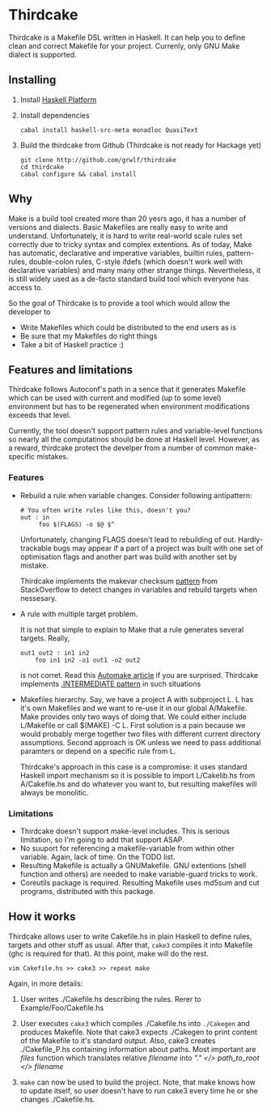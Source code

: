Thirdcake
=========

Thirdcake is a Makefile DSL written in Haskell. It can help you to define clean
and correct Makefile for your project. Currenly, only GNU Make dialect is
supported.

Installing
----------

  1. Install [Haskell Platform](http://www.haskell.org/platform/)

  2. Install dependencies
    
         cabal install haskell-src-meta monadloc QuasiText

  3. Build the thirdcake from Github (Thirdcake is not ready for Hackage yet)

         git clone http://github.com/grwlf/thirdcake
         cd thirdcake
         cabal configure && cabal install

Why
---

Make is a build tool created more than 20 yesrs ago, it has a number of versions
and dialects. Basic Makefiles are really easy to write and understand.
Unfortunately, it is hard to write real-world scale rules set correctly due to
tricky syntax and complex extentions. As of today, Make has automatic,
declarative and imperative variables, builtin rules, pattern-rules, double-colon
rules, C-style ifdefs (which doesn't work well with declarative variables) and
many many other strange things. Nevertheless, it is still widely used as a
de-facto standard build tool which everyone has access to.

So the goal of Thirdcake is to provide a tool which would allow the developer to

  * Write Makefiles which could be distributed to the end users as is
  * Be sure that my Makefiles do right things
  * Take a bit of Haskell practice :)

Features and limitations
------------------------

Thirdcake follows Autoconf's path in a sence that it generates Makefile which
can be used with current and modified (up to some level) environment but has to
be regenerated when environment modifications exceeds that level.

Currently, the tool doesn't support pattern rules and variable-level functions
so nearly all the computatinos should be done at Haskell level. However, as a
reward, thirdcake protect the develper from a number of common make-specific
mistakes.

### Features

  * Rebuild a rule when variable changes. Consider following antipattern:

        # You often write rules like this, doesn't you?
        out : in
             foo $(FLAGS) -o $@ $^

    Unfortunately, changing FLAGS doesn't lead to rebuilding of out.
    Hardly-trackable bugs may appear if a part of a project was built with one
    set of optimisation flags and another part was build with another set by
    mistake.

    Thirdcake implements the makevar checksum
    [pattern](http://stackoverflow.com/a/17830736/1133157) from StackOverflow to
    detect changes in variables and rebuild targets when nessesary.
 
  * A rule with multiple target problem.
    
    It is not that simple to explain to Make that a rule generates several
    targets. Really,
        
        out1 out2 : in1 in2
            foo in1 in2 -o1 out1 -o2 out2

    is not corret. Read this [Automake
    article](http://www.gnu.org/software/automake/manual/html_node/Multiple-Outputs.html#Multiple-Outputs)
    if you are surprised. Thirdcake implements [.INTERMEDIATE
      pattern](http://stackoverflow.com/a/10609434/1133157) in such situations

  * Makefiles hierarchy. Say, we have a project A with subproject L. L has it's
    own Makefiles and we want to re-use it in our global A/Makefile. Make
    provides only two ways of doing that. We could either include L/Makefile or
    call $(MAKE) -C L. First solution is a pain because we would probably merge
    together two files with different current directory assumptions. Second
    approach is OK unless we need to pass additional paramters or depend on a
    specific rule from L.

    Thirdcake's approach in this case is a compromise: it uses standard Haskell
    import mechanism so it is possible to import L/Cakelib.hs from
    A/Cakefile.hs and do whatever you  want to, but resulting makefiles will
    always be monolitic.

### Limitations

  * Thirdcake doesn't support make-level includes. This is serious limitation,
    so I'm going to add that support ASAP.
  * No suuport for referencing a makefile-variable from within other variable.
    Again, lack of time. On the TODO list.
  * Resulting Makefile is actually a GNUMakefile. GNU extentions (shell function
    and others) are needed to make variable-guard tricks to work.
  * Coreutils package is required. Resulting Makefile uses md5sum and cut
    programs, distributed with this package.


How it works
------------


Thirdcake allows user to write Cakefile.hs in plain Haskell to define rules,
targets and other stuff as usual. After that, `cake3` compiles it into Makefile
(ghc is required for that). At this point, make will do the rest.

    vim Cakefile.hs >> cake3 >> repeat make

Again, in more details:

  1. User writes ./Cakefile.hs describing the rules. Rerer to
     Example/Foo/Cakefile.hs

  2. User executes `cake3` which compiles ./Cakefile.hs into `./Cakegen` and
     produces Makefile. Note that cake3 expects ./Cakegen to print content of
     the Makefile to it's standard output. Also, cake3 creates ./Cakefile_P.hs
     containing information about paths. Most important are _files_ function which
     translates relative _filename_ into _"." </> path_to_root </> filename_

  3. `make` can now be used to build the project. Note, that make knows how to
     update itself, so user doesn't have to run cake3 every time he or she
     changes ./Cakefile.hs.



